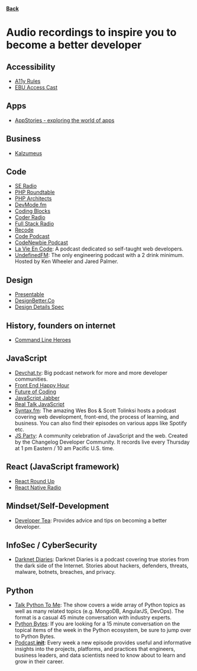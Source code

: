 **[Back](/README.md/)**
# Audio recordings to inspire you to become a better developer

## Accessibility

- [A11y Rules](https://a11yrules.com/)
- [EBU Access Cast](http://ebuaccesscast.libsyn.com/)

## Apps

- [AppStories - exploring the world of apps](https://appstories.net/)

## Business

- [Kalzumeus](https://www.kalzumeus.com/podcast/)

## Code
- [SE Radio](https://www.se-radio.net/)
- [PHP Roundtable](https://www.phproundtable.com/)
- [PHP Architects](https://www.phparch.com/podcast/)
- [DevMode.fm](https://devmode.fm/)
- [Coding Blocks](https://www.codingblocks.net/)
- [Coder Radio](https://coder.show/)
- [Full Stack Radio](http://www.fullstackradio.com/)
- [Recode](https://www.vox.com/recode-podcasts)
- [Code Podcast](https://codepodcast.com/)
- [CodeNewbie Podcast](https://www.codenewbie.org/podcast)
- [La Vie En Code](https://www.lavieencode.net/podcast/): A podcast dedicated so self-taught web developers.
- [UndefinedFM](https://undefined.fm/): The only engineering podcast with a 2 drink minimum. Hosted by Ken Wheeler and Jared Palmer.

## Design

- [Presentable](https://www.relay.fm/presentable)
- [DesignBetter.Co](https://www.designbetter.co/podcast)
- [Design Details Spec](https://spec.fm/podcasts/design-details])

## History, founders on internet

- [Command Line Heroes](https://www.redhat.com/en/command-line-heroes)

## JavaScript

- [Devchat.tv](https://devchat.tv): Big podcast network for more and more developer communities.
- [Front End Happy Hour](https://frontendhappyhour.com)
- [Future of Coding](https://futureofcoding.org/episodes/)
- [JavaScript Jabber](https://devchat.tv/js-jabber/)
- [Real Talk JavaScript](https://realtalkjavascript.simplecast.fm/)
- [Syntax.fm](https://syntax.fm/): The amazing Wes Bos & Scott Tolinksi hosts a podcast covering web development, front-end, the process of learning, and business. You can also find their episodes on various apps like Spotify etc.
- [JS Party](https://changelog.com/jsparty): A community celebration of JavaScript and the web.  Created by the Changelog Developer Community.  It records live every Thursday at 1 pm Eastern / 10 am Pacific U.S. time.

## React (JavaScript framework)

- [React Round Up](https://devchat.tv/react-round-up/)
- [React Native Radio](https://devchat.tv/react-native-radio/)

## Mindset/Self-Development

- [Developer Tea](https://spec.fm/podcasts/developer-tea): Provides advice and tips on becoming a better developer.

## InfoSec / CyberSecurity

- [Darknet Diaries](https://darknetdiaries.com/): Darknet Diaries is a podcast covering true stories from the dark side of the Internet. Stories about hackers, defenders, threats, malware, botnets, breaches, and privacy.

## Python

- [Talk Python To Me](https://talkpython.fm/): The show covers a wide array of Python topics as well as many related topics (e.g. MongoDB, AngularJS, DevOps).
The format is a casual 45 minute conversation with industry experts.
- [Python Bytes](https://pythonbytes.fm/): If you are looking for a 15 minute conversation on the topical items of the week in the Python ecosystem, be sure to jump over to Python Bytes.
- [Podcast.__init__](https://www.pythonpodcast.com/): Every week a new episode provides useful and informative insights into the projects, platforms, and practices that engineers, business leaders, and data scientists need to know about to learn and grow in their career.

